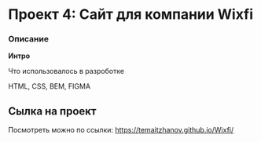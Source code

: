 # Проект 4: Сайт для компании Wixfi

### Описание 


**Интро**


Что использовалось в разроботке

HTML, CSS, BEM, FIGMA

## Сылка на проект

Посмотреть можно по ссылки:  https://temaitzhanov.github.io/Wixfi/

